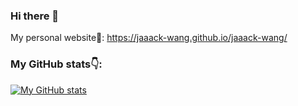 ### Hi there 👋

My personal website🌟: https://jaaack-wang.github.io/jaaack-wang/

### My GitHub stats👇:

[![My GitHub stats](https://github-readme-stats.vercel.app/api?username=jaaack-wang&show_icons=true&count_private=true&hide=issues,contribs)](https://githubhelp.com/jaaack-wang)
